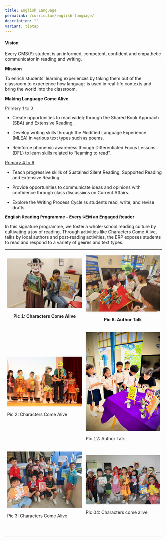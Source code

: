 ```yaml
---
title: English Language
permalink: /curriculum/english-language/
description: ""
variant: tiptap
---
```

<h4><strong>Vision</strong></h4>
<p>Every GMS(P) student is an informed, competent, confident and empathetic
communicator in reading and writing.</p>
<p><strong>Mission</strong>
</p>
<p>To enrich students’ learning experiences by taking them out of the classroom
to experience how language is used in real-life contexts and bring the
world into the classroom.</p>
<p><strong>Making Language Come Alive&nbsp;&nbsp;</strong>
</p>
<p><u>Primary 1 to 3</u>
</p>
<ul data-tight="true" class="tight">
<li>
<p>Create opportunities to read widely through the Shared Book Approach (SBA)
and Extensive Reading.</p>
</li>
<li>
<p>Develop writing skills through the Modified Language Experience (MLEA)
in various text types such as poems.</p>
</li>
<li>
<p>Reinforce phonemic awareness through Differentiated Focus Lessons (DFL)
to learn skills related to “learning to read”.</p>
</li>
</ul>
<p><u>Primary 4 to 6</u>
</p>
<ul data-tight="true" class="tight">
<li>
<p>Teach progressive skills of Sustained Silent Reading, Supported Reading
and Extensive Reading</p>
</li>
<li>
<p>Provide opportunities to communicate ideas and opinions with confidence
through class discussions on Current Affairs.</p>
</li>
<li>
<p>Explore the Writing Process Cycle as students read, write, and revise
drafts.</p>
</li>
</ul>
<p></p>
<p><strong>English Reading Programme - Every GEM an Engaged Reader</strong>
</p>
<p>In this signature programme, we foster a whole-school reading culture
by cultivating a joy of reading. Through activities like Characters Come
Alive, talks by local authors and post-reading activities, the ERP exposes
students to read and respond to a variety of genres and text types.</p>
<p></p>
<table style="minWidth: 50px">
<colgroup>
<col>
<col>
</colgroup>
<tbody>
<tr>
<th rowspan="1" colspan="1">
<p></p>
<div class="isomer-image-wrapper">
<img style="width: 100%" height="auto" width="100%" alt="Pic 1: Characters Come Alive" src="/images/01_Characters_Come_Alive.jpg">
</div>
<p>Pic 1: Characters Come Alive</p>
</th>
<th rowspan="1" colspan="1">
<p></p>
<div class="isomer-image-wrapper">
<img style="width: 100%" height="auto" width="100%" alt="Pic 6 Author Talk" src="/images/06_Author_Talk.jpg">
</div>
<p>Pic 6: Author Talk</p>
</th>
</tr>
<tr>
<td rowspan="1" colspan="1">
<p></p>
<div class="isomer-image-wrapper">
<img style="width: 100%" height="auto" width="100%" alt="Pic 2: Character Come Alive" src="/images/02_Characters_Come_Alive.jpg">
</div>
<p>Pic 2: Characters Come Alive</p>
</td>
<td rowspan="1" colspan="1">
<p></p>
<div class="isomer-image-wrapper">
<img style="width: 100%" height="auto" width="100%" alt="Pic 12: Author Talk" src="/images/Pic_11_Author_Talk.png">
</div>
<p>Pic 12: Author Talk</p>
</td>
</tr>
<tr>
<td rowspan="1" colspan="1">
<p></p>
<div class="isomer-image-wrapper">
<img style="width: 100%" height="auto" width="100%" alt="Pic 3: Characters Come Alive" src="/images/03_Characters_Come_Alive.jpg">
</div>
<p>Pic 3: Characters Come Alive</p>
</td>
<td rowspan="1" colspan="1">
<p></p>
<div class="isomer-image-wrapper">
<img style="width: 100%" height="auto" width="100%" alt="Pic 04: Characters come alive" src="/images/04_Characters_Come_Alive.jpg">
</div>
<p>Pic 04: Characters come alive</p>
</td>
</tr>
<tr>
<td rowspan="1" colspan="1">
<p></p>
</td>
<td rowspan="1" colspan="1">
<p></p>
</td>
</tr>
<tr>
<td rowspan="1" colspan="1">
<p></p>
</td>
<td rowspan="1" colspan="1">
<p></p>
</td>
</tr>
</tbody>
</table>
<p></p>